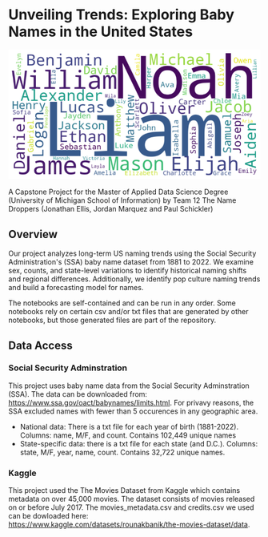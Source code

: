 # Unveiling Trends: Exploring Baby Names in the United States
![Wordcloud of Top Names from Last Decade](Wordcloud.png)

A Capstone Project for the Master of Applied Data Science Degree (University of Michigan School of Information) by Team 12 The Name Droppers (Jonathan Ellis, Jordan Marquez and Paul Schickler)

## Overview
Our project analyzes long-term US naming trends using the Social Security Administration's (SSA) baby name dataset from 1881 to 2022. We examine sex, counts, and state-level variations to identify historical naming shifts and regional differences. Additionally, we identify pop culture naming trends and build a forecasting model for names.

The notebooks are self-contained and can be run in any order. Some notebooks rely on certain csv and/or txt files that are generated by other notebooks, but those generated files are part of the repository.

## Data Access

### Social Security Adminstration
This project uses baby name data from the Social Security Adminstration (SSA). The data can be downloaded from: https://www.ssa.gov/oact/babynames/limits.html. For privavy reasons, the SSA excluded names with fewer than 5 occurences in any geographic area. 
- National data: There is a txt file for each year of birth (1881-2022). Columns: name, M/F, and count. Contains 102,449 unique names
- State-specific data: there is a txt file for each state (and D.C.). Columns: state, M/F, year, name, count. Contains 32,722 unique names. 

### Kaggle
This project used the The Movies Dataset from Kaggle which contains metadata on over 45,000 movies. The dataset consists of movies released on or before July 2017. The movies_metadata.csv and credits.csv we used can be dowloaded here: https://www.kaggle.com/datasets/rounakbanik/the-movies-dataset/data.     
